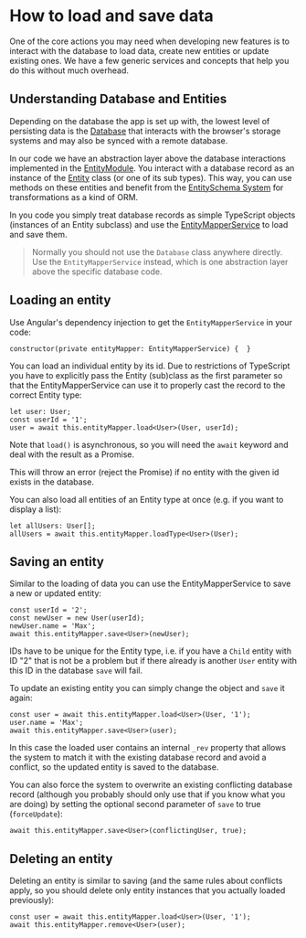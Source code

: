 # How to load and save data
One of the core actions you may need when developing new features is to interact with the database
to load data, create new entities or update existing ones.
We have a few generic services and concepts that help you do this without much overhead.

## Understanding Database and Entities
Depending on the database the app is set up with, the lowest level of persisting data is the [Database](../../classes/Database.html)
that interacts with the browser's storage systems and may also be synced with a remote database.

In our code we have an abstraction layer above the database interactions implemented in the [EntityModule](../../modules/EntityModule.html).
You interact with a database record as an instance of the [Entity](../../classes/Entity.html) class (or one of its sub types).
This way, you can use methods on these entities and benefit from the [EntitySchema System](../concepts/entity-schema.html) for transformations as a kind of ORM.

In you code you simply treat database records as simple TypeScript objects
(instances of an Entity subclass)
and use the [EntityMapperService](../../injectables/EntityMapperService.html) to load and save them.

> Normally you should not use the `Database` class anywhere directly.
Use the `EntityMapperService` instead, which is one abstraction layer above the specific database code.

## Loading an entity
Use Angular's dependency injection to get the `EntityMapperService` in your code:
```
constructor(private entityMapper: EntityMapperService) {  }
```

You can load an individual entity by its id.
Due to restrictions of TypeScript you have to explicitly pass the Entity (sub)class as the first parameter
so that the EntityMapperService can use it to properly cast the record to the correct Entity type:
```
let user: User;
const userId = '1';
user = await this.entityMapper.load<User>(User, userId);
```
Note that `load()` is asynchronous, so you will need the `await` keyword and deal with the result as a Promise.

This will throw an error (reject the Promise) if no entity with the given id exists in the database.

You can also load all entities of an Entity type at once (e.g. if you want to display a list):
```
let allUsers: User[];
allUsers = await this.entityMapper.loadType<User>(User);
```

## Saving an entity
Similar to the loading of data you can use the EntityMapperService to save a new or updated entity:
```
const userId = '2';
const newUser = new User(userId);
newUser.name = 'Max';
await this.entityMapper.save<User>(newUser);
```
IDs have to be unique for the Entity type,
i.e. if you have a `Child` entity with ID "2" that is not be a problem
but if there already is another `User` entity with this ID in the database `save` will fail.

To update an existing entity you can simply change the object and `save` it again:
```
const user = await this.entityMapper.load<User>(User, '1');
user.name = 'Max';
await this.entityMapper.save<User>(user);
```
In this case the loaded user contains an internal `_rev` property that allows the system to match it with the existing database record
and avoid a conflict, so the updated entity is saved to the database.

You can also force the system to overwrite an existing conflicting database record
(although you probably should only use that if you know what you are doing)
by setting the optional second parameter of `save` to true (`forceUpdate`):
```
await this.entityMapper.save<User>(conflictingUser, true);
```

## Deleting an entity
Deleting an entity is similar to saving
(and the same rules about conflicts apply, so you should delete only entity instances that you actually loaded previously):
```
const user = await this.entityMapper.load<User>(User, '1');
await this.entityMapper.remove<User>(user);
```
